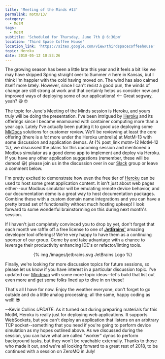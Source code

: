 ```yaml
---
title: 'Meeting of the Minds #13'
permalink: motm/13/
category:
  - MotM
tags:
  - MotM
subtitle: 'Scheduled for Thursday, June 7th @ 6:30pm'
location: 'Third Space Coffee House'
location_link: 'https://sites.google.com/view/thirdspacecoffeehouse'
topic: Heroku
date: 2018-05-12 10:53:26
---
```

The growing season has been a little late this year and it feels a bit like we may have skipped Spring straight over to Summer 🔥 here in Kansas, but I think I'm happier with the cold having moved on.  The wind has also calmed itself more lately.  However, since I can't resist a good pun, the winds of change are still strong at work and that certainly helps us consider new and improved ways of deploying some of our applications!  <-- Great segway, yeah?  😆 🤓

The topic for June's Meeting of the Minds session is Heroku, and yours truly will be doing the presentation.  I've been intrigued by [Heroku][] and its offerings since I became enamoured with container computing more than a year ago.  Lately I've actually been putting it to good use deploying some [MkDocs][] solutions for customer review.  We'll be reviewing at least the core offering (there is a _lot_ more under the Heroku umbrella) at MotM-13 with some discussion and application demos.  At {% post_link motm-12 MotM-12 %}, we discussed the plans for this upcoming session and mentioned a Modbus simulator as a good demo app to implement and deploy via Heroku.  If you have any other application suggestions (remember, these will be demos! 😀) please join us in the discussion over in our [Slack](/slack) group or leave a comment below.

I'm pretty excited to demonstrate how even the free tier of [Heroku][] can be used to host some great application content.  It isn't just about web pages either--our Modbus simulator will be emulating remote device behavior, and our documentation demo is a great way to host documentation packages.  Combine these with a custom domain name integrations and you can have a pretty broad set of functionality without much hosting upkeep!  I look forward to some wonderful brainstorming on this during next month's session.

If I haven't just completely convinced you to drop by yet, don't forget that each month we raffle off a free license to one of **[JetBrains'](https://www.jetbrains.com)** amazing developer tool offerings!  We're very happy to have them as a continuing sponsor of our group.  Come by and take advantage with a chance to leverage their productivity enhancing IDE's or refactor/linting tools.

<center>
{% img /images/jetbrains.svg JetBrains Logo %}
</center>

Finally, we're looking for more discussion topics for future sessions, so please let us know if you have interest in a particular discussion topic.  I've updated our [Mindmap](/mindmap) with some more topic ideas--let's build that list out even more and get some folks lined up to dive in on these!

That's all I have for now.  Enjoy the weather everyone, don't forget to go outside and do a little analog processing; all the same, happy coding as well!  😎

--Kevin Collins
<span class='post-entry-small'>
_UPDATE_:  As it turned out during preparing materials for this MotM, Heroku is really just for deploying web applications.  It supports WebSockets, but you can't deploy an application that listens on an arbitrary TCP socket--something that you need if you're going to perform device simulation as my hopes outlined above.  As we discussed during the session, you can have what are called "worker" dynos to perform background tasks, but they won't be reachable externally.  Thanks to those who made it out, and we're all looking forward to a great rest of 2018, to be continued with a session on ZeroMQ in July!
</span>

[Heroku]: https://www.heroku.com "Heroku"
[MkDocs]: https://www.mkdocs.org "MkDocs"